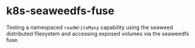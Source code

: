 # k8s-seaweedfs-fuse

Testing a namespaced ```readWriteMany``` capability using the seaweed distributed filesystem and accessing exposed volumes via the seaweedfs fuse. 